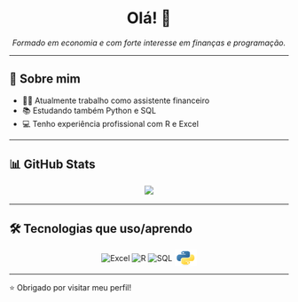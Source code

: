 <h1 align="center">Olá! 👋</h1>

<p align="center">
  <i>Formado em economia e com forte interesse em finanças e programação.</i><br>
</p>

---

## 🚀 Sobre mim

- 👨‍💻 Atualmente trabalho como assistente financeiro
- 📚 Estudando também Python e SQL
- 💻 Tenho experiência profissional com R e Excel

---

## 📊 GitHub Stats

<div align="center">
  <img height="160em" src="https://github-readme-stats.vercel.app/api?username=JoaoVito-r&show_icons=true&theme=radical&include_all_commits=true&count_private=true"/>
</div>

---

## 🛠️ Tecnologias que uso/aprendo

<div align="center">
  <img align="center" alt="Excel" height="30" width="40" src="https://cdn-icons-png.flaticon.com/512/732/732220.png">
  <img align="center" alt="R" height="30" width="40" src="https://www.r-project.org/logo/Rlogo.png">
  <img align="center" alt="SQL" height="30" width="40" src="https://cdn-icons-png.flaticon.com/512/5815/5815478.png">
  <img align="center" alt="Python" height="30" width="40" src="https://raw.githubusercontent.com/devicons/devicon/master/icons/python/python-original.svg">
</div>

---

⭐️ Obrigado por visitar meu perfil!
